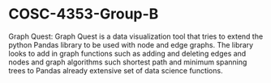 # COSC-4353-Group-B
Graph Quest:
Graph Quest is a data visualization tool that tries to extend the python Pandas library to be used with node and edge graphs. The library looks to add in graph functions such as adding and deleting edges and nodes and graph algorithms such shortest path and minimum spanning trees to Pandas already extensive set of data science functions.
